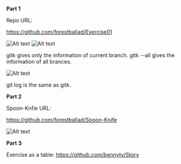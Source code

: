 **Part 1**

Repo URL:

https://github.com/forestballad/Exercise01

![Alt text](https://cloud.githubusercontent.com/assets/6697754/9966029/d0f973d0-5e29-11e5-92af-078c05aec096.png)
![Alt text](https://cloud.githubusercontent.com/assets/6697754/9966031/d4c86d0e-5e29-11e5-85ea-ccb5e799176b.png)

gitk gives only the information of current branch. gitk --all gives the information of all brances.

![Alt text](https://cloud.githubusercontent.com/assets/6697754/9966032/d72303c0-5e29-11e5-861e-e4f899783472.png)

git log is the same as gitk.

**Part 2**

Spoon-Knfie URL:

https://github.com/forestballad/Spoon-Knife

![Alt text](https://cloud.githubusercontent.com/assets/6697754/9966555/0e8b30be-5e2d-11e5-9806-801d9db25799.png)

**Part 3**

Exercise as a table: https://github.com/bennyty/Story
